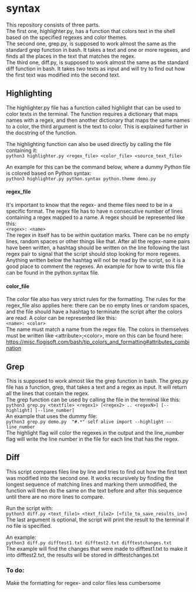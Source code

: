 # syntax
This repository consists of three parts.  
The first one, highlighter.py, has a function that colors text in the shell based on the specified regexes and color themes.  
The second one, grep.py, is supposed to work almost the same as the standard grep function in bash. It takes a text and one or more regexes,
  and finds all the places in the text that matches the regex.  
The third one, diff.py, is supposed to work almost the same as the standard diff function in bash. It takes two texts as input and will try to find
  out how the first text was modified into the second text.  

## Highlighting
The highlighter.py file has a function called highlight that can be used to color texts in the terminal. The function requires a dictionary that maps names with a regex, and then another dictionary that maps the same names to a color, the third argument is the text to color. This is explained further in the docstring of the function.

The highlighting function can also be used directly by calling the file containing it:  
	`python3 highlighter.py <regex_file> <color_file> <source_text_file>`  
	
An example for this can be the command below, where a dummy Python file is colored based on Python syntax:  
	`python3 highlighter.py python.syntax python.theme demo.py`    

#### regex_file
It's important to know that the regex- and theme files need to be in a specific format. 
The regex file has to have n consecutive number of lines containing a regex mapped to a name.
A regex should be represented like this:  
	`<regex>: <name>`  
The regex in itself has to be within quotation marks. There can be no empty lines, random spaces or other things like that. 
After all the regex-name pairs have been written, a hashtag should be written on the line following the last regex pair to signal that the script should stop looking for more regexes. Anything written below the hashtag will not be read by the script, so it is a good place to comment the regexes. An example for how to write this file can be found in the python.syntax file.  
	
#### color_file
The color file also has very strict rules for the formatting. The rules for the regex_file also applies here: there can be no empty lines or random spaces, and the file should have a hashtag to terminate the script after the colors are read. A color can be represented like this:  
	`<name>: <color>`  
The name must match a name from the regex file. The colors in themselves must be written like \<attribute>;\<color>, more on this can be found here: https://misc.flogisoft.com/bash/tip_colors_and_formatting#attributes_combination
	
## Grep
This is supposed to work almost like the grep function in bash. The grep.py file has a function, grep, that takes a text and a regex as input. It will return all the lines that contain the regex.   
The grep function can be used by calling the file in the terminal like this:  
	`python3 grep.py <textfile> <regex1> [<regex2> .. <regexN>] [--highlight] [--line_number]`  
An example that uses the dummy file:  
	`python3 grep.py demo.py  "#.*" self alive import --highlight --line_number`  
The highlight flag will color the regexes in the output and the line_number flag will write the line number in the file for each line that has the regex.


## Diff
This script compares files line by line and tries to find out how the first text was modified into the second one. 
It works recursively by finding the longest sequence of matching lines and marking them unmodified, the function will then do the same on the text before and after this sequence until there are no more lines to compare.  

Run the script with:  
	`python3 diff.py <text_file1> <text_file2> [<file_to_save_results_in>]`  
The last argument is optional, the script will print the result to the terminal if no file is specified.   
  
An example:  
	`python3 diff.py difftest1.txt difftest2.txt difftestchanges.txt`  
The example will find the changes that were made to difftest1.txt to make it into difftest2.txt, the results will be stored in difftestchanges.txt


  

### To do:
Make the formatting for regex- and color files less cumbersome

